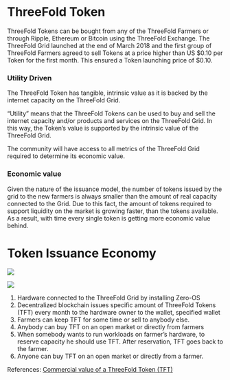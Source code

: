 
# ThreeFold Token
ThreeFold Tokens can be bought from any of the ThreeFold Farmers or through Ripple, Ethereum or Bitcoin using the ThreeFold Exchange. The ThreeFold Grid launched at the end of March 2018 and the first group of ThreeFold Farmers agreed to sell Tokens at a price higher than US $0.10 per Token for the first month. This ensured a Token launching price of $0.10.  

### Utility Driven
The ThreeFold Token has tangible, intrinsic value as it is backed by the internet capacity on the ThreeFold Grid. 

“Utility” means that the ThreeFold Tokens can be used to buy and sell the internet capacity and/or products and services on the ThreeFold Grid. In this way, the Token’s value is supported by the intrinsic value of the ThreeFold Grid.

The community will have access to all metrics of the ThreeFold Grid required to determine its economic value.

### Economic value

Given the nature of the issuance model, the number of tokens issued by the grid to the new farmers is always smaller than the amount of real capacity connected to the Grid. 
Due to this fact, the amount of tokens required to support liquidity on the market is growing faster, than the tokens available. As a result, with time every single token is getting more economic value behind.  

# Token Issuance Economy

![](https://raw.githubusercontent.com/threefoldfoundation/info_tokens/development/docs/img/token_cycle.png)

![](https://raw.githubusercontent.com/threefoldfoundation/info_tokens/development/docs/img/token_issuance_economy.png)

1. Hardware connected to the ThreeFold Grid by installing Zero-OS
2. Decentralized blockchain issues specific amount of ThreeFold Tokens (TFT) every month to the hardware owner to the wallet, specified wallet
3. Farmers can keep TFT for some time or sell to anybody else.
4. Anybody can buy TFT on an open market or directly from farmers
5. When somebody wants to run workloads on farmer’s hardware, to reserve capacity he should use TFT. After reservation, TFT goes back to the farmer.
6. Anyone can buy TFT on an open market or directly from a farmer.

References: [Commercial value of a ThreeFold Token (TFT)](https://info.grid.tf/#/concepts/commercial_token_value_calculation)
